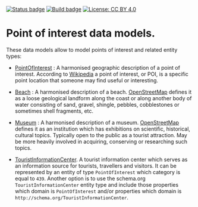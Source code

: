 [![Status badge](https://img.shields.io/badge/status-draft-red.svg)](RELEASE_NOTES)
[![Build badge](https://img.shields.io/travis/smart-data-models/dataModel.PointOfInterest.svg "Travis build status")](https://travis-ci.org/smart-data-models/dataModel.PointOfInterest/)
[![License: CC BY 4.0](https://img.shields.io/badge/License-CC%20BY%204.0-lightgrey.svg)](https://creativecommons.org/licenses/by/4.0/)
# Point of interest data models.

These data models allow to model points of interest and related entity types:

-   [PointOfInterest](../PointOfInterest/doc/spec.md) : A harmonised geographic
    description of a point of interest. According to
    [Wikipedia](https://en.wikipedia.org/wiki/Point_of_interest) a point of
    interest, or POI, is a specific point location that someone may find useful
    or interesting.

-   [Beach](../Beach/doc/spec.md) : A harmonised description of a beach.
    [OpenStreetMap](http://wiki.openstreetmap.org/wiki/Tag:natural%3Dbeach)
    defines it as a loose geological landform along the coast or along another
    body of water consisting of sand, gravel, shingle, pebbles, cobblestones or
    sometimes shell fragments, etc.

-   [Museum](../Museum/doc/spec.md) : A harmonised description of a museum.
    [OpenStreetMap](http://wiki.openstreetmap.org/wiki/Tag:tourism%3Dmuseum)
    defines it as an institution which has exhibitions on scientific,
    historical, cultural topics. Typically open to the public as a tourist
    attraction. May be more heavily involved in acquiring, conserving or
    researching such topics.

-   [TouristInformationCenter](https://schema.org/TouristInformationCenter). A
    tourist information center which serves as an information source for
    tourists, travellers and visitors. It can be represented by an entity of
    type `PointOfInterest` which category is equal to `439`. Another option is
    to use the schema.org `TouristInformationCenter` entity type and include
    those properties which domain is `PointOfInterest` and/or properties which
    domain is `http://schema.org/TouristInformationCenter`.
